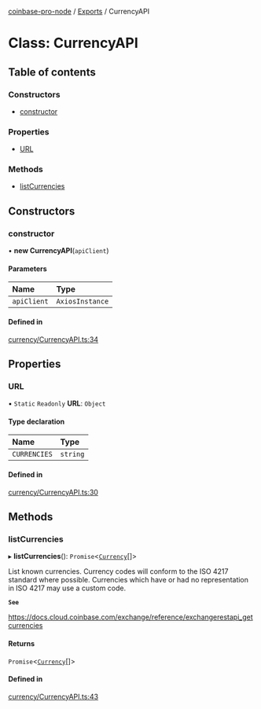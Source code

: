 [coinbase-pro-node](../README.md) / [Exports](../modules.md) / CurrencyAPI

# Class: CurrencyAPI

## Table of contents

### Constructors

- [constructor](CurrencyAPI.md#constructor)

### Properties

- [URL](CurrencyAPI.md#url)

### Methods

- [listCurrencies](CurrencyAPI.md#listcurrencies)

## Constructors

### constructor

• **new CurrencyAPI**(`apiClient`)

#### Parameters

| Name        | Type            |
| :---------- | :-------------- |
| `apiClient` | `AxiosInstance` |

#### Defined in

[currency/CurrencyAPI.ts:34](https://github.com/bennycode/coinbase-pro-node/blob/2016513/src/currency/CurrencyAPI.ts#L34)

## Properties

### URL

▪ `Static` `Readonly` **URL**: `Object`

#### Type declaration

| Name         | Type     |
| :----------- | :------- |
| `CURRENCIES` | `string` |

#### Defined in

[currency/CurrencyAPI.ts:30](https://github.com/bennycode/coinbase-pro-node/blob/2016513/src/currency/CurrencyAPI.ts#L30)

## Methods

### listCurrencies

▸ **listCurrencies**(): `Promise`<[`Currency`](../interfaces/Currency.md)[]\>

List known currencies. Currency codes will conform to the ISO 4217 standard where possible. Currencies which have or had no representation in ISO 4217 may use a custom code.

**`See`**

https://docs.cloud.coinbase.com/exchange/reference/exchangerestapi_getcurrencies

#### Returns

`Promise`<[`Currency`](../interfaces/Currency.md)[]\>

#### Defined in

[currency/CurrencyAPI.ts:43](https://github.com/bennycode/coinbase-pro-node/blob/2016513/src/currency/CurrencyAPI.ts#L43)
